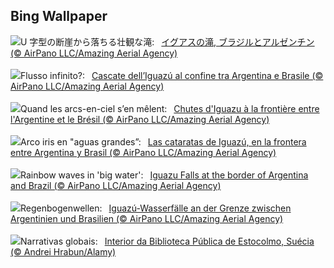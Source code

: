 ## Bing Wallpaper
![](https://www.bing.com/th?id=OHR.IguazuRainbow_JA-JP1767821337_UHD.jpg&w=1000)U 字型の断崖から落ちる壮観な滝:&nbsp;&ensp;[イグアスの滝, ブラジルとアルゼンチン (© AirPano LLC/Amazing Aerial Agency)](https://www.bing.com/th?id=OHR.IguazuRainbow_JA-JP1767821337_UHD.jpg)
<br><br/>
![](https://www.bing.com/th?id=OHR.IguazuRainbow_IT-IT4779268269_UHD.jpg&w=1000)Flusso infinito?:&nbsp;&ensp;[Cascate dell’Iguazú al confine tra Argentina e Brasile (© AirPano LLC/Amazing Aerial Agency)](https://www.bing.com/th?id=OHR.IguazuRainbow_IT-IT4779268269_UHD.jpg)
<br><br/>
![](https://www.bing.com/th?id=OHR.IguazuRainbow_FR-FR9313574193_UHD.jpg&w=1000)Quand les arcs-en-ciel s’en mêlent:&nbsp;&ensp;[Chutes d'Iguazu à la frontière entre l'Argentine et le Brésil (© AirPano LLC/Amazing Aerial Agency)](https://www.bing.com/th?id=OHR.IguazuRainbow_FR-FR9313574193_UHD.jpg)
<br><br/>
![](https://www.bing.com/th?id=OHR.IguazuRainbow_ES-ES6461582669_UHD.jpg&w=1000)Arco iris en "aguas grandes”:&nbsp;&ensp;[Las cataratas de Iguazú, en la frontera entre Argentina y Brasil (© AirPano LLC/Amazing Aerial Agency)](https://www.bing.com/th?id=OHR.IguazuRainbow_ES-ES6461582669_UHD.jpg)
<br><br/>
![](https://www.bing.com/th?id=OHR.IguazuRainbow_EN-GB4381351481_UHD.jpg&w=1000)Rainbow waves in 'big water':&nbsp;&ensp;[Iguazu Falls at the border of Argentina and Brazil (© AirPano LLC/Amazing Aerial Agency)](https://www.bing.com/th?id=OHR.IguazuRainbow_EN-GB4381351481_UHD.jpg)
<br><br/>
![](https://www.bing.com/th?id=OHR.IguazuRainbow_DE-DE8361660628_UHD.jpg&w=1000)Regenbogenwellen:&nbsp;&ensp;[Iguazú-Wasserfälle an der Grenze zwischen Argentinien und Brasilien (© AirPano LLC/Amazing Aerial Agency)](https://www.bing.com/th?id=OHR.IguazuRainbow_DE-DE8361660628_UHD.jpg)
<br><br/>
![](https://www.bing.com/th?id=OHR.StockholmLibrary_PT-BR3203792144_UHD.jpg&w=1000)Narrativas globais:&nbsp;&ensp;[Interior da Biblioteca Pública de Estocolmo, Suécia (© Andrei Hrabun/Alamy)](https://www.bing.com/th?id=OHR.StockholmLibrary_PT-BR3203792144_UHD.jpg)
<br><br/>
